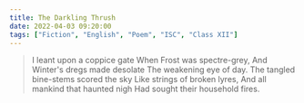 ```yaml
---
title: The Darkling Thrush
date: 2022-04-03 09:20:00
tags: ["Fiction", "English", "Poem", "ISC", "Class XII"]
---
```

>I leant upon a coppice gate
>When Frost was spectre-grey,
>And Winter's dregs made desolate
>The weakening eye of day.
>The tangled bine-stems scored the sky
>Like strings of broken lyres,
>And all mankind that haunted nigh
>Had sought their household fires.

